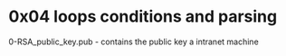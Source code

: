 # 0x04 loops conditions and parsing
0-RSA_public_key.pub - contains the public key a intranet machine
